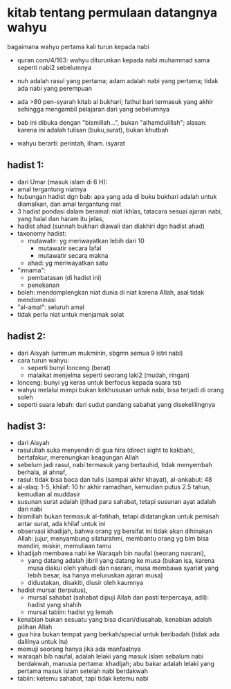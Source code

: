# kitab tentang permulaan datangnya wahyu
bagaimana wahyu pertama kali turun kepada nabi

* quran.com/4/163:
wahyu diturunkan kepada nabi muhammad sama seperti nabi2 sebelumnya

* nuh adalah rasul yang pertama;
adam adalah nabi yang pertama;
tidak ada nabi yang perempuan

* ada >80 pen-syarah kitab al bukhari;
fathul bari termasuk yang akhir sehingga mengambil pelajaran dari yang sebelumnya

* bab ini dibuka dengan "bismillah...", bukan "alhamdulillah";
alasan: karena ini adalah tulisan (buku,surat), bukan khutbah

* wahyu berarti:
perintah, ilham. isyarat

## hadist 1:
* dari Umar (masuk islam di 6 H):
* amal tergantung niatnya
* hubungan hadist dgn bab:
apa yang ada di buku bukhari adalah untuk diamalkan,
dan amal tergantung niat
* 3 hadist pondasi dalam beramal:
niat ikhlas,
tatacara sesuai ajaran nabi,
yang halal dan haram itu jelas,
* hadist ahad (sunnah bukhari diawali dan diakhiri dgn hadist ahad)
* taxonomy hadist:
  * mutawatir: yg meriwayatkan lebih dari 10
    * mutawatir secara lafal
    * mutawatir secara makna
  * ahad: yg meriwayatkan satu
* "innama":
  * pembatasan (di hadist ini)
  * penekanan
* boleh: mendomplengkan niat dunia di niat karena Allah,
asal tidak mendominasi
* "al-amal": seluruh amal
* tidak perlu niat untuk menjamak solat

## hadist 2:
* dari Aisyah (ummum mukminin, sbgmn semua 9 istri nabi)
* cara turun wahyu:
  * seperti bunyi lonceng (berat)
  * malaikat menjelma seperti seorang laki2 (mudah, ringan)
* lonceng: bunyi yg keras untuk berfocus kepada suara tsb
* wahyu melalui mimpi bukan kekhususan untuk nabi, bisa terjadi di orang soleh
* seperti suara lebah: dari sudut pandang sabahat yang disekelilingnya

## hadist 3:
* dari Aisyah
* rasulullah suka menyendiri di gua hira (direct sight to kakbah),
bertafakur, merenungkan keagungan Allah
* sebelum jadi rasul, nabi termasuk yang bertauhid, tidak menyembah berhala, al ahnaf,
* rasul: tidak bisa baca dan tulis (sampai akhir khayat), al-ankabut: 48
* al-alaq: 1-5, khilaf: 10 hr akhir ramadhan,
kemudian putus 2.5 tahun, kemudian al muddasir
* susunan surat adalah ijtihad para sahabat, tetapi
susunan ayat adalah dari nabi
* bismillah bukan termasuk al-fatihah, tetapi didatangkan untuk pemisah antar surat,
ada khilaf untuk ini
* observasi khadijah, bahwa orang yg bersifat ini tidak akan dihinakan Allah:
jujur,
menyambung silaturahmi,
membantu orang yg blm bisa mandiri, miskin,
memuliaan tamu
* khadijah membawa nabi ke Waraqah bin naufal (seorang nasrani),
  * yang datang adalah jibril yang datang ke musa
  (bukan isa, karena musa diakui oleh yahudi dan nasrani, musa membawa syariat yang lebih besar, isa hanya meluruskan ajaran musa)
  * didustakan, disakiti, diusir oleh kaumnya
* hadist mursal (terputus),
  * mursal sahabat (sahabat dipuji Allah dan pasti terpercaya, adil): hadist yang shahih
  * mursal tabiin: hadist yg lemah
* kenabian bukan sesuatu yang bisa dicari/diusahab, kenabian adalah pilihan Allah
* gua hira bukan tempat yang berkah/special untuk beribadah (tidak ada dalilnya untuk itu)
* memuji seorang hanya jika ada manfaatnya
* waraqah bib naufal, adalah lelaki yang masuk islam sebalum nabi berdakwah, manusia pertama: khadijah;
abu bakar adalah lelaki yang pertama masuk islam setelah nabi berdakwah
* tabiin: ketemu sahabat, tapi tidak ketemu nabi
